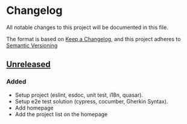 # Changelog

All notable changes to this project will be documented in this file.

The format is based on [Keep a Changelog](https://keepachangelog.com/en/1.0.0/),
and this project adheres to [Semantic Versioning](https://semver.org/spec/v2.0.0.html)

## [Unreleased]

### Added

- Setup project (eslint, esdoc, unit test, i18n, quasar).
- Setup e2e test solution (cypress, cocumber, Gherkin Syntax).
- Add homepage
- Add the project list on the homepage

[unreleased]: https://github.com/ditrit/leto-modelizer/blob/main/changelog.md#unreleased
